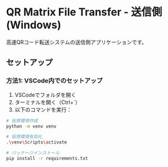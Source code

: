 # QR Matrix File Transfer - 送信側 (Windows)

高速QRコード転送システムの送信側アプリケーションです。

## セットアップ

### 方法1: VSCode内でのセットアップ

1. VSCodeでフォルダを開く
2. ターミナルを開く（Ctrl+`）
3. 以下のコマンドを実行：

```bash
# 仮想環境作成
python -m venv venv

# 仮想環境有効化
.\venv\Scripts\activate

# パッケージインストール
pip install -r requirements.txt